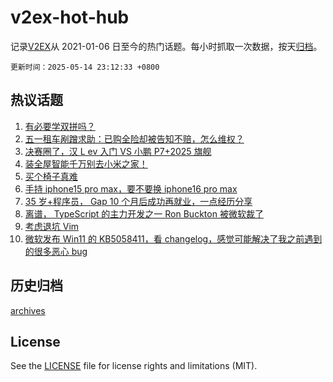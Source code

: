 # v2ex-hot-hub

 记录[V2EX](https://www.v2ex.com/)从 2021-01-06 日至今的热门话题。每小时抓取一次数据，按天[归档](archives)。

`更新时间：2025-05-14 23:12:33 +0800`

## 热议话题

1. [有必要学双拼吗？](https://www.v2ex.com/t/1131675)
1. [五一租车剐蹭求助：已购全险却被告知不赔，怎么维权？](https://www.v2ex.com/t/1131585)
1. [决赛圈了，汉 L ev 入门 VS 小鹏 P7+2025 旗舰](https://www.v2ex.com/t/1131645)
1. [装全屋智能千万别去小米之家！](https://www.v2ex.com/t/1131587)
1. [买个椅子真难](https://www.v2ex.com/t/1131637)
1. [手持 iphone15 pro max，要不要换 iphone16 pro max](https://www.v2ex.com/t/1131584)
1. [35 岁+程序员， Gap 10 个月后成功再就业，一点经历分享](https://www.v2ex.com/t/1131621)
1. [离谱， TypeScript 的主力开发之一 Ron Buckton 被微软裁了](https://www.v2ex.com/t/1131670)
1. [考虑退坑 Vim](https://www.v2ex.com/t/1131559)
1. [微软发布 Win11 的 KB5058411，看 changelog，感觉可能解决了我之前遇到的很多恶心 bug](https://www.v2ex.com/t/1131582)

## 历史归档

[archives](archives)

## License

See the [LICENSE](LICENSE) file for license rights and limitations (MIT).
